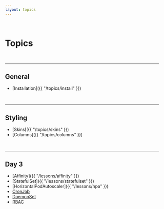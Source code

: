 ```yaml
---
layout: topics
---
```


<br/>

# Topics

<br/>

---
## <span class="fa fa-calendar"> General

* [Installation]({{ "/topics/install" }})

<br/>

---
## <span class="fa fa-tv"> Styling

* [Skins]({{ "/topics/skins" }})
* [Columns]({{ "/topics/columns" }})

<br/>

---
## <span class="fa fa-calendar"> Day 3

* [Affinity]({{ "/lessons/affinity" }})
* [StatefulSet]({{ "/lessons/statefulset" }})
* [HorizontalPodAutoscaler]({{ "/lessons/hpa" }})
* [CronJob]({{"/lessons/cronjob"}})
* [DaemonSet]({{"/lessons/daemonset"}})
* [RBAC]({{"/lessons/rbac"}})
